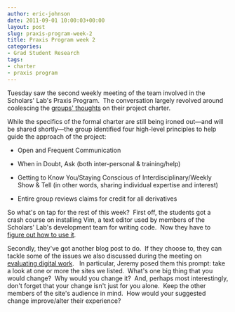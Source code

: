 ```yaml
---
author: eric-johnson
date: 2011-09-01 10:00:03+00:00
layout: post
slug: praxis-program-week-2
title: Praxis Program week 2
categories:
- Grad Student Research
tags:
- charter
- praxis program
---
```


Tuesday saw the second weekly meeting of the team involved in the Scholars' Lab's Praxis Program.  The conversation largely revolved around coalescing the [groups' thoughts](http://www.scholarslab.org/tag/charter/) on their project charter.

While the specifics of the formal charter are still being ironed out&mdash;and will be shared shortly&mdash;the group identified four high-level principles to help guide the approach of the project:



	
  * Open and Frequent Communication

	
  * When in Doubt, Ask (both inter-personal & training/help)

	
  * Getting to Know You/Staying Conscious of Interdisciplinary/Weekly Show & Tell (in other words, sharing individual expertise and interest)

	
  * Entire group reviews claims for credit for all derivatives


So what's on tap for the rest of this week?  First off, the students got a crash course on installing Vim, a text editor used by members of the Scholars' Lab's development team for writing code.  Now they have to [figure out how to use it](http://praxis.scholarslab.org/tutorials/vim/).

Secondly, they've got another blog post to do.  If they choose to, they can tackle some of the issues we also discussed during the meeting on [evaluating digital work](http://praxis.scholarslab.org/topics/evaluating-digital-work/).   In particular, Jeremy posed them this prompt: take a look at one or more the sites we listed.  What's one big thing that you would change?  Why would you change it?  And, perhaps most interestingly, don't forget that your change isn't just for you alone.  Keep the other members of the site's audience in mind.  How would your suggested change improve/alter their experience?
